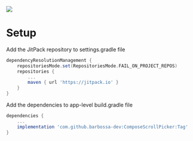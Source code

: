 
<img src="http://barbossa.ir/assets/33b9304a-24f1-40bb-be51-3189dd80e8a8-1722025313945058414.png">

# Setup
Add the JitPack repository to settings.gradle file
```gradle
dependencyResolutionManagement {
    repositoriesMode.set(RepositoriesMode.FAIL_ON_PROJECT_REPOS)
    repositories {
        ...      
        maven { url 'https://jitpack.io' }
    }
}
```

Add the dependencies to app-level build.gradle file
```gradle
dependencies {
    ...
    implementation 'com.github.barbossa-dev:ComposeScrollPicker:Tag'
}
```






